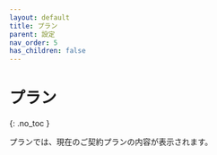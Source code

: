 ```yaml
---
layout: default
title: プラン
parent: 設定
nav_order: 5
has_children: false
---
```


# プラン
{: .no_toc }

プランでは、現在のご契約プランの内容が表示されます。  
